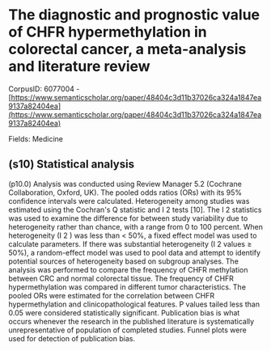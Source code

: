 # The diagnostic and prognostic value of CHFR hypermethylation in colorectal cancer, a meta-analysis and literature review

CorpusID: 6077004 - [https://www.semanticscholar.org/paper/48404c3d11b37026ca324a1847ea9137a82404ea](https://www.semanticscholar.org/paper/48404c3d11b37026ca324a1847ea9137a82404ea)

Fields: Medicine

## (s10) Statistical analysis
(p10.0) Analysis was conducted using Review Manager 5.2 (Cochrane Collaboration, Oxford, UK). The pooled odds ratios (ORs) with its 95% confidence intervals were calculated. Heterogeneity among studies was estimated using the Cochran's Q statistic and I 2 tests [10]. The I 2 statistics was used to examine the difference for between study variability due to heterogeneity rather than chance, with a range from 0 to 100 percent. When heterogeneity (I 2 ) was less than < 50%, a fixed effect model was used to calculate parameters. If there was substantial heterogeneity (I 2 values ≥ 50%), a random-effect model was used to pool data and attempt to identify potential sources of heterogeneity based on subgroup analyses. The analysis was performed to compare the frequency of CHFR methylation between CRC and normal colorectal tissue. The frequency of CHFR hypermethylation was compared in different tumor characteristics. The pooled ORs were estimated for the correlation between CHFR hypermethylation and clinicopathological features. P values tailed less than 0.05 were considered statistically significant. Publication bias is what occurs whenever the research in the published literature is systematically unrepresentative of population of completed studies. Funnel plots were used for detection of publication bias.
